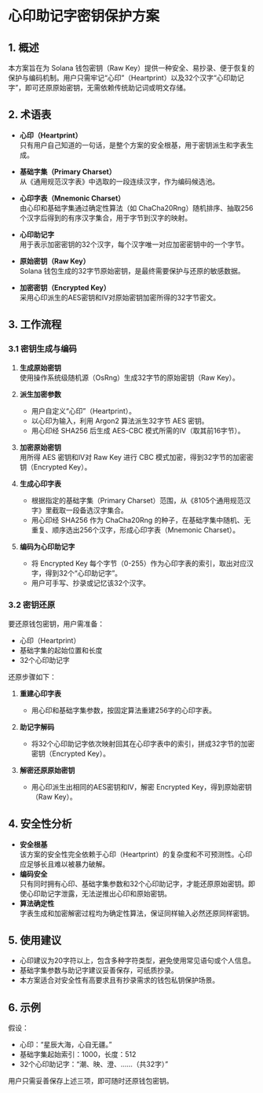 # 心印助记字密钥保护方案

## 1. 概述

本方案旨在为 Solana 钱包密钥（Raw Key）提供一种安全、易抄录、便于恢复的保护与编码机制。用户只需牢记“心印”（Heartprint）以及32个汉字“心印助记字”，即可还原原始密钥，无需依赖传统助记词或明文存储。

## 2. 术语表

- **心印（Heartprint）**  
  只有用户自己知道的一句话，是整个方案的安全根基，用于密钥派生和字表生成。

- **基础字集（Primary Charset）**  
  从《通用规范汉字表》中选取的一段连续汉字，作为编码候选池。

- **心印字表（Mnemonic Charset）**  
  由心印和基础字集通过确定性算法（如 ChaCha20Rng）随机排序、抽取256个汉字后得到的有序汉字集合，用于字节到汉字的映射。

- **心印助记字**  
  用于表示加密密钥的32个汉字，每个汉字唯一对应加密密钥中的一个字节。

- **原始密钥（Raw Key）**  
  Solana 钱包生成的32字节原始密钥，是最终需要保护与还原的敏感数据。

- **加密密钥（Encrypted Key）**  
  采用心印派生的AES密钥和IV对原始密钥加密所得的32字节密文。

## 3. 工作流程

### 3.1 密钥生成与编码

1. **生成原始密钥**  
   使用操作系统级随机源（OsRng）生成32字节的原始密钥（Raw Key）。

2. **派生加密参数**  
   - 用户自定义“心印”（Heartprint）。
   - 以心印为输入，利用 Argon2 算法派生32字节 AES 密钥。
   - 用心印经 SHA256 后生成 AES-CBC 模式所需的IV（取其前16字节）。

3. **加密原始密钥**  
   用所得 AES 密钥和IV对 Raw Key 进行 CBC 模式加密，得到32字节的加密密钥（Encrypted Key）。

4. **生成心印字表**  
   - 根据指定的基础字集（Primary Charset）范围，从《8105个通用规范汉字》里截取一段备选汉字集合。
   - 用心印经 SHA256 作为 ChaCha20Rng 的种子，在基础字集中随机、无重复、顺序选出256个汉字，形成心印字表（Mnemonic Charset）。

5. **编码为心印助记字**  
   - 将 Encrypted Key 每个字节（0-255）作为心印字表的索引，取出对应汉字，得到32个“心印助记字”。
   - 用户可手写、抄录或记忆该32个汉字。

### 3.2 密钥还原

要还原钱包密钥，用户需准备：

- 心印（Heartprint）
- 基础字集的起始位置和长度
- 32个心印助记字

还原步骤如下：

1. **重建心印字表**  
   - 用心印和基础字集参数，按固定算法重建256字的心印字表。

2. **助记字解码**  
   - 将32个心印助记字依次映射回其在心印字表中的索引，拼成32字节的加密密钥（Encrypted Key）。

3. **解密还原原始密钥**  
   - 用心印派生出相同的AES密钥和IV，解密 Encrypted Key，得到原始密钥（Raw Key）。

## 4. 安全性分析

- **安全根基**  
  该方案的安全性完全依赖于心印（Heartprint）的复杂度和不可预测性。心印应足够长且难以被暴力破解。
- **编码安全**  
  只有同时拥有心印、基础字集参数和32个心印助记字，才能还原原始密钥。即使心印助记字泄露，无法逆推出心印和原始密钥。
- **算法确定性**  
  字表生成和加密解密过程均为确定性算法，保证同样输入必然还原同样密钥。

## 5. 使用建议

- 心印建议为20字符以上，包含多种字符类型，避免使用常见语句或个人信息。
- 基础字集参数与助记字建议妥善保存，可纸质抄录。
- 本方案适合对安全性有高要求且有抄录需求的钱包私钥保护场景。

## 6. 示例

假设：

- 心印：“星辰大海，心自无疆。”
- 基础字集起始索引：1000，长度：512
- 32个心印助记字：“潮、映、澄、……（共32字）”

用户只需妥善保存上述三项，即可随时还原钱包密钥。
